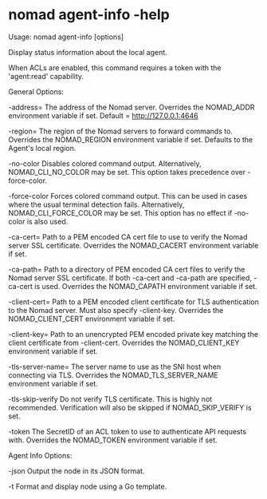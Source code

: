 # nomad agent-info -help

Usage: nomad agent-info [options]

Display status information about the local agent.

When ACLs are enabled, this command requires a token with the 'agent:read'
capability.

General Options:

-address=<addr>
The address of the Nomad server.
Overrides the NOMAD_ADDR environment variable if set.
Default = http://127.0.0.1:4646

-region=<region>
The region of the Nomad servers to forward commands to.
Overrides the NOMAD_REGION environment variable if set.
Defaults to the Agent's local region.

-no-color
Disables colored command output. Alternatively, NOMAD_CLI_NO_COLOR may be
set. This option takes precedence over -force-color.

-force-color
Forces colored command output. This can be used in cases where the usual
terminal detection fails. Alternatively, NOMAD_CLI_FORCE_COLOR may be set.
This option has no effect if -no-color is also used.

-ca-cert=<path>
Path to a PEM encoded CA cert file to use to verify the
Nomad server SSL certificate. Overrides the NOMAD_CACERT
environment variable if set.

-ca-path=<path>
Path to a directory of PEM encoded CA cert files to verify
the Nomad server SSL certificate. If both -ca-cert and
-ca-path are specified, -ca-cert is used. Overrides the
NOMAD_CAPATH environment variable if set.

-client-cert=<path>
Path to a PEM encoded client certificate for TLS authentication
to the Nomad server. Must also specify -client-key. Overrides
the NOMAD_CLIENT_CERT environment variable if set.

-client-key=<path>
Path to an unencrypted PEM encoded private key matching the
client certificate from -client-cert. Overrides the
NOMAD_CLIENT_KEY environment variable if set.

-tls-server-name=<value>
The server name to use as the SNI host when connecting via
TLS. Overrides the NOMAD_TLS_SERVER_NAME environment variable if set.

-tls-skip-verify
Do not verify TLS certificate. This is highly not recommended. Verification
will also be skipped if NOMAD_SKIP_VERIFY is set.

-token
The SecretID of an ACL token to use to authenticate API requests with.
Overrides the NOMAD_TOKEN environment variable if set.

Agent Info Options:

-json
Output the node in its JSON format.

-t
Format and display node using a Go template.
